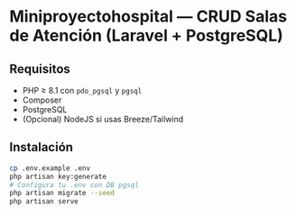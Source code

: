 # Miniproyectohospital — CRUD Salas de Atención (Laravel + PostgreSQL)

## Requisitos
- PHP ≥ 8.1 con `pdo_pgsql` y `pgsql`
- Composer
- PostgreSQL
- (Opcional) NodeJS si usas Breeze/Tailwind

## Instalación
```bash
cp .env.example .env
php artisan key:generate
# Configura tu .env con DB pgsql
php artisan migrate --seed
php artisan serve

